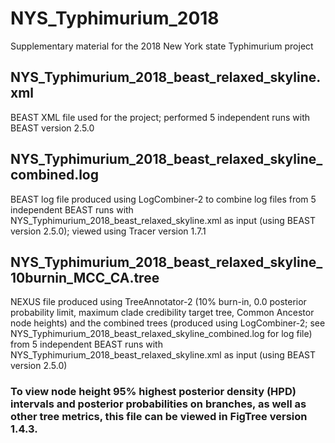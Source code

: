 # NYS_Typhimurium_2018
Supplementary material for the 2018 New York state Typhimurium project

## NYS_Typhimurium_2018_beast_relaxed_skyline.xml

BEAST XML file used for the project; performed 5 independent runs with BEAST version 2.5.0

## NYS_Typhimurium_2018_beast_relaxed_skyline_combined.log

BEAST log file produced using LogCombiner-2 to combine log files from 5 independent BEAST runs with NYS_Typhimurium_2018_beast_relaxed_skyline.xml as input (using BEAST version 2.5.0); viewed using Tracer version 1.7.1

## NYS_Typhimurium_2018_beast_relaxed_skyline_10burnin_MCC_CA.tree

NEXUS file produced using TreeAnnotator-2 (10% burn-in, 0.0 posterior probability limit, maximum clade credibility target tree, Common Ancestor node heights) and the combined trees (produced using LogCombiner-2; see NYS_Typhimurium_2018_beast_relaxed_skyline_combined.log for log file) from 5 independent BEAST runs with NYS_Typhimurium_2018_beast_relaxed_skyline.xml as input (using BEAST version 2.5.0)

### To view node height 95% highest posterior density (HPD) intervals and posterior probabilities on branches, as well as other tree metrics, this file can be viewed in FigTree version 1.4.3.
